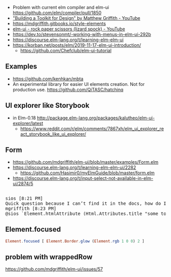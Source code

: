 - Problem with current elm compiler and elm-ui https://github.com/elm/compiler/pull/1850
- ["Building a Toolkit for Design" by Matthew Griffith - YouTube](https://www.youtube.com/watch?v=Ie-gqwSHQr0)
- https://mdgriffith.gitbooks.io/style-elements
- [elm-ui - rock paper scissors (lizard spock) - YouTube](https://www.youtube.com/watch?v=fhMLEOr8C4U)
- https://dev.to/stevensonmt/-working-with-menus-in-elm-ui-292b
- https://discourse.elm-lang.org/t/learning-elm-elm-ui
- https://korban.net/posts/elm/2019-11-17-elm-ui-introduction/
  - https://github.com/Chefclub/elm-ui-tutorial

## Examples

- https://github.com/kenhkan/mbta
- An experimental library for easier UI elements creation. Not for production use. https://github.com/QiTASC/hatchinq

## UI explorer like Storybook

- in Elm-0.18 http://package.elm-lang.org/packages/kalutheo/elm-ui-explorer/latest
  - https://www.reddit.com/r/elm/comments/7867xh/elm_ui_explorer_react_storybook_like_ui_explorer/

## Form

- https://github.com/mdgriffith/elm-ui/blob/master/examples/Form.elm
- https://discourse.elm-lang.org/t/learning-elm-elm-ui/2282
  - https://github.com/Hasimir0/myElmGuide/blob/master/form.elm
- https://discourse.elm-lang.org/t/input-select-not-available-in-elm-ui/2874/5

##

<pre>
sios [8:21 PM]
Quick question because I can’t find it in the docs, how do I do a `title="Some tooltip"`?
mgriffith [8:23 PM]
@sios `Element.htmlAttribute (Html.Attributes.title "some tooltip")` for now
</pre>

## Element.focused

```elm
Element.focused [ Element.Border.glow (Element.rgb 1 0 0) 2 ]
```

## problem with wrappedRow

https://github.com/mdgriffith/elm-ui/issues/57
